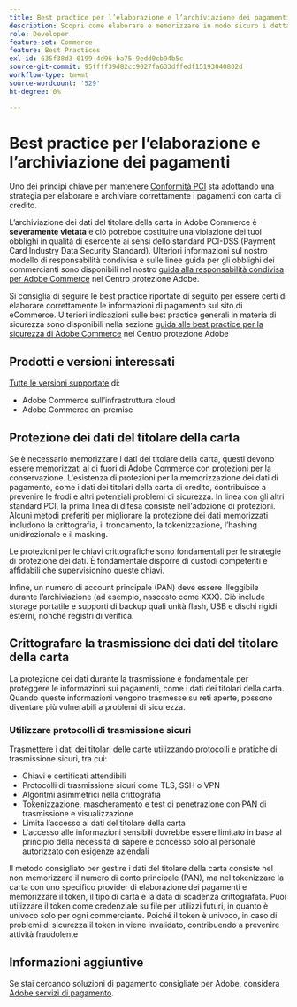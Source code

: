 ```yaml
---
title: Best practice per l’elaborazione e l’archiviazione dei pagamenti
description: Scopri come elaborare e memorizzare in modo sicuro i dettagli di pagamento
role: Developer
feature-set: Commerce
feature: Best Practices
exl-id: 635f38d3-0199-4d96-ba75-9edd0cb94b5c
source-git-commit: 95ffff39d82cc9027fa633dffedf15193040802d
workflow-type: tm+mt
source-wordcount: '529'
ht-degree: 0%

---
```


# Best practice per l’elaborazione e l’archiviazione dei pagamenti

Uno dei principi chiave per mantenere [Conformità PCI](https://experienceleague.adobe.com/docs/commerce-admin/start/compliance/payments/compliance-pci.html) sta adottando una strategia per elaborare e archiviare correttamente i pagamenti con carta di credito.

L’archiviazione dei dati del titolare della carta in Adobe Commerce è **severamente vietata** e ciò potrebbe costituire una violazione dei tuoi obblighi in qualità di esercente ai sensi dello standard PCI-DSS (Payment Card Industry Data Security Standard). Ulteriori informazioni sul nostro modello di responsabilità condivisa e sulle linee guida per gli obblighi dei commercianti sono disponibili nel nostro [guida alla responsabilità condivisa per Adobe Commerce](https://www.adobe.com/content/dam/cc/en/trust-center/ungated/whitepapers/experience-cloud/adobe-commerce-shared-responsibility-guide.pdf) nel Centro protezione Adobe.

Si consiglia di seguire le best practice riportate di seguito per essere certi di elaborare correttamente le informazioni di pagamento sul sito di eCommerce. Ulteriori indicazioni sulle best practice generali in materia di sicurezza sono disponibili nella sezione [guida alle best practice per la sicurezza di Adobe Commerce](https://www.adobe.com/content/dam/cc/en/trust-center/ungated/whitepapers/experience-cloud/adobe-commerce-best-practices-guide.pdf) nel Centro protezione Adobe

## Prodotti e versioni interessati

[Tutte le versioni supportate](../../../release/versions.md) di:

* Adobe Commerce sull’infrastruttura cloud
* Adobe Commerce on-premise

## Protezione dei dati del titolare della carta

Se è necessario memorizzare i dati del titolare della carta, questi devono essere memorizzati al di fuori di Adobe Commerce con protezioni per la conservazione. L&#39;esistenza di protezioni per la memorizzazione dei dati di pagamento, come i dati dei titolari della carta di credito, contribuisce a prevenire le frodi e altri potenziali problemi di sicurezza. In linea con gli altri standard PCI, la prima linea di difesa consiste nell&#39;adozione di protezioni. Alcuni metodi preferiti per migliorare la protezione dei dati memorizzati includono la crittografia, il troncamento, la tokenizzazione, l’hashing unidirezionale e il masking.

Le protezioni per le chiavi crittografiche sono fondamentali per le strategie di protezione dei dati. È fondamentale disporre di custodi competenti e affidabili che supervisionino queste chiavi.

Infine, un numero di account principale (PAN) deve essere illeggibile durante l’archiviazione (ad esempio, nascosto come XXX). Ciò include storage portatile e supporti di backup quali unità flash, USB e dischi rigidi esterni, nonché registri di verifica.

## Crittografare la trasmissione dei dati del titolare della carta

La protezione dei dati durante la trasmissione è fondamentale per proteggere le informazioni sui pagamenti, come i dati dei titolari della carta. Quando queste informazioni vengono trasmesse su reti aperte, possono diventare più vulnerabili a problemi di sicurezza.

### Utilizzare protocolli di trasmissione sicuri

Trasmettere i dati dei titolari delle carte utilizzando protocolli e pratiche di trasmissione sicuri, tra cui:

* Chiavi e certificati attendibili
* Protocolli di trasmissione sicuri come TLS, SSH o VPN
* Algoritmi asimmetrici nella crittografia
* Tokenizzazione, mascheramento e test di penetrazione con PAN di trasmissione e visualizzazione
* Limita l’accesso ai dati del titolare della carta
* L&#39;accesso alle informazioni sensibili dovrebbe essere limitato in base al principio della necessità di sapere e concesso solo al personale autorizzato con esigenze aziendali

Il metodo consigliato per gestire i dati del titolare della carta consiste nel non memorizzare il numero di conto principale (PAN), ma nel tokenizzare la carta con uno specifico provider di elaborazione dei pagamenti e memorizzare il token, il tipo di carta e la data di scadenza crittografata. Puoi utilizzare il token come credenziale su file per utilizzi futuri, in quanto è univoco solo per ogni commerciante. Poiché il token è univoco, in caso di problemi di sicurezza il token in viene invalidato, contribuendo a prevenire attività fraudolente

## Informazioni aggiuntive

Se stai cercando soluzioni di pagamento consigliate per Adobe, considera [Adobe servizi di pagamento](https://experienceleague.adobe.com/docs/commerce-merchant-services/payment-services/overview.html).
